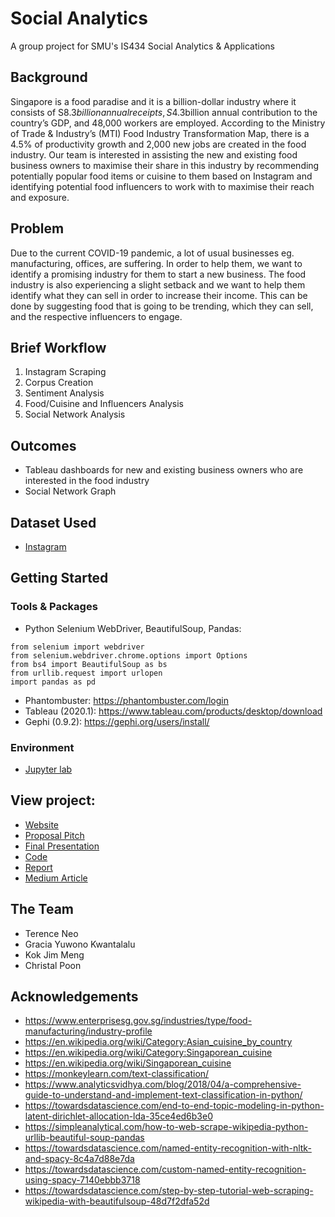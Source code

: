 # Social Analytics

A group project for SMU's IS434 Social Analytics & Applications

## Background

Singapore is a food paradise and it is a billion-dollar industry where it consists of S$8.3billion annual receipts, S$4.3billion annual contribution to the country’s GDP, and 48,000 workers are employed. According to the Ministry of Trade & Industry’s (MTI) Food Industry Transformation Map, there is a 4.5% of productivity growth and 2,000 new jobs are created in the food industry. Our team is interested in assisting the new and existing food business owners to maximise their share in this industry by recommending potentially popular food items or cuisine to them based on Instagram and identifying potential food influencers to work with to maximise their reach and exposure.

## Problem

Due to the current COVID-19 pandemic, a lot of usual businesses eg. manufacturing, offices, are suffering. In order to help them, we want to identify a promising industry for them to start a new business. The food industry is also experiencing a slight setback and we want to help them identify what they can sell in order to increase their income. 
This can be done by suggesting food that is going to be trending, which they can sell, and the respective influencers to engage.

## Brief Workflow

1. Instagram Scraping
2. Corpus Creation
3. Sentiment Analysis
4. Food/Cuisine and Influencers Analysis
5. Social Network Analysis

## Outcomes

- Tableau dashboards for new and existing business owners who are interested in the food industry
- Social Network Graph

## Dataset Used

- [Instagram](https://github.com/terenceneo/Social-Analytics/tree/master/Instagram)

## Getting Started

### Tools & Packages
- Python Selenium WebDriver, BeautifulSoup, Pandas:
```
from selenium import webdriver
from selenium.webdriver.chrome.options import Options
from bs4 import BeautifulSoup as bs
from urllib.request import urlopen
import pandas as pd
```
- Phantombuster: https://phantombuster.com/login
- Tableau (2020.1): https://www.tableau.com/products/desktop/download
- Gephi (0.9.2): https://gephi.org/users/install/

### Environment

- [Jupyter lab](environment.md)

## View project:

- [Website](https://terenceneo.github.io/Social-Analytics/)
- [Proposal Pitch](https://github.com/terenceneo/Social-Analytics/blob/master/Final%20Submission/G10_Group6-Terence_FoodieBuddie_IS434_Social_Analytics_Proposal_Pitch.pptx)
- [Final Presentation](https://github.com/terenceneo/Social-Analytics/blob/master/Final%20Submission/G10_Group6-Terence_FoodieBuddie_IS434_Social_Analytics_Final_Presentation.pdf)
- [Code](https://github.com/terenceneo/Social-Analytics/tree/master/Code)
- [Report](https://github.com/terenceneo/Social-Analytics/blob/master/Final%20Submission/Group%20Project%20Report.docx)
- [Medium Article](https://medium.com/@terencenyy/b7f3eed0ac77)

## The Team
- Terence Neo
- Gracia Yuwono Kwantalalu
- Kok Jim Meng
- Christal Poon

## Acknowledgements
- https://www.enterprisesg.gov.sg/industries/type/food-manufacturing/industry-profile
- https://en.wikipedia.org/wiki/Category:Asian_cuisine_by_country
- https://en.wikipedia.org/wiki/Category:Singaporean_cuisine
- https://en.wikipedia.org/wiki/Singaporean_cuisine
- https://monkeylearn.com/text-classification/
- https://www.analyticsvidhya.com/blog/2018/04/a-comprehensive-guide-to-understand-and-implement-text-classification-in-python/
- https://towardsdatascience.com/end-to-end-topic-modeling-in-python-latent-dirichlet-allocation-lda-35ce4ed6b3e0
- https://simpleanalytical.com/how-to-web-scrape-wikipedia-python-urllib-beautiful-soup-pandas
- https://towardsdatascience.com/named-entity-recognition-with-nltk-and-spacy-8c4a7d88e7da
- https://towardsdatascience.com/custom-named-entity-recognition-using-spacy-7140ebbb3718
- https://towardsdatascience.com/step-by-step-tutorial-web-scraping-wikipedia-with-beautifulsoup-48d7f2dfa52d

